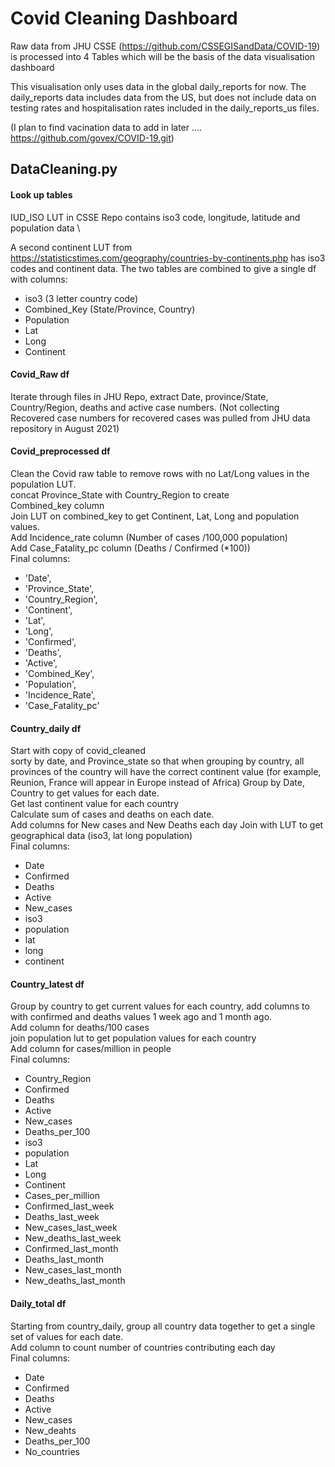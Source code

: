 # Covid Cleaning Dashboard
Raw data from JHU CSSE (https://github.com/CSSEGISandData/COVID-19) is 
processed into 4 Tables which will be the basis of the data visualisation 
dashboard

This visualisation only uses data in the global daily_reports for now. 
The daily_reports data includes data from the US, but does not include 
data on testing rates and hospitalisation rates included in the 
daily_reports_us files. 

(I plan to find vacination data to add in later .... https://github.com/govex/COVID-19.git)

## DataCleaning.py
#### Look up tables
IUD_ISO LUT in CSSE Repo contains iso3 code, longitude, latitude and population
data \

A second continent LUT from https://statisticstimes.com/geography/countries-by-continents.php
has iso3 codes and continent data.
The two tables are combined to give a single df with columns:
 - iso3 (3 letter country code)
 - Combined_Key (State/Province, Country)
 - Population
 - Lat
 - Long
 - Continent
#### Covid_Raw df
Iterate through files in JHU Repo, extract Date, province/State, 
Country/Region, deaths and active case numbers. 
(Not collecting Recovered case numbers for recovered cases was pulled 
from JHU data repository in August 2021)

#### Covid_preprocessed df
Clean the Covid raw table to remove rows with no Lat/Long 
values in the population LUT. \
concat Province_State with Country_Region to create \
Combined_key column \
Join LUT on combined_key to get Continent, Lat, Long and population values. \
Add Incidence_rate column (Number of cases /100,000 population) \
Add Case_Fatality_pc column (Deaths / Confirmed (*100))\
Final columns:
- 'Date', 
- 'Province_State', 
- 'Country_Region', 
- 'Continent', 
- 'Lat', 
- 'Long', 
- 'Confirmed', 
- 'Deaths',
- 'Active', 
- 'Combined_Key', 
- 'Population', 
- 'Incidence_Rate', 
- 'Case_Fatality_pc'

#### Country_daily df
Start with copy of covid_cleaned \
sorty by date, and Province_state so that when grouping by country, all provinces of the
country will have the correct continent value (for example, Reunion, France will appear in Europe
instead of Africa)
Group by Date, Country to get values for each date. \
Get last continent value for each country \
Calculate sum of cases and deaths on each date. \
Add columns for New cases and New Deaths each day 
Join with LUT to get geographical data (iso3, lat long population)\
Final columns:
- Date
- Confirmed
- Deaths
- Active
- New_cases
- iso3
- population
- lat
- long
- continent

#### Country_latest df
Group by country to get current values for each country, 
add columns to with confirmed and deaths values 1 week ago and 
1 month ago. \
Add column for deaths/100 cases\
join population lut to get population values for each country\
Add column for cases/million in people\
Final columns:
- Country_Region
- Confirmed
- Deaths
- Active
- New_cases
- Deaths_per_100
- iso3
- population
- Lat
- Long
- Continent
- Cases_per_million
- Confirmed_last_week
- Deaths_last_week
- New_cases_last_week
- New_deaths_last_week
- Confirmed_last_month
- Deaths_last_month
- New_cases_last_month
- New_deaths_last_month

#### Daily_total df
Starting from country_daily, group all country data together 
to get a single set of values for each date.\
Add column to count number of countries contributing each day\
Final columns:
- Date
- Confirmed
- Deaths
- Active
- New_cases
- New_deahts
- Deaths_per_100
- No_countries
